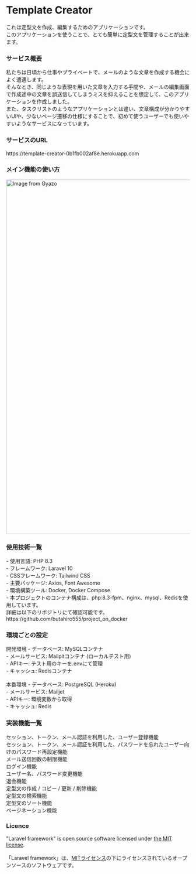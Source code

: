 <h1>Template&nbsp;Creator</h1>
これは定型文を作成、編集するためのアプリケーションです。
<br>
このアプリケーションを使うことで、とても簡単に定型文を管理することが出来ます。

<h3>サービス概要</h3>
私たちは日頃から仕事やプライベートで、メールのような文章を作成する機会によく遭遇します。
<br>
そんなとき、同じような表現を用いた文章を入力する手間や、メールの編集画面で作成途中の文章を誤送信してしまうミスを抑えることを想定して、このアプリケーションを作成しました。
<br>
また、タスクリストのようなアプリケーションとは違い、文章構成が分かりやすいUIや、少ないページ遷移の仕様にすることで、初めて使うユーザーでも使いやすいようなサービスになっています。

<h3>サービスのURL</h3>
https://template-creator-0b1fb002af8e.herokuapp.com

<h3>メイン機能の使い方</h3>
<a href="https://gyazo.com/b9be552471658a84ada8bc3d3280083b"><img src="https://i.；gyazo.com/b9be552471658a84ada8bc3d3280083b.gif" alt="Image from Gyazo" width="968"/></a>

<h3>使用技術一覧</h3>
- 使用言語: PHP 8.3
<br>
- フレームワーク: Laravel 10
<br>
- CSSフレームワーク: Tailwind CSS
<br>
- 主要パッケージ: Axios, Font Awesome
<br>
- 環境構築ツール: Docker, Docker Compose
<br>
- 本プロジェクトのコンテナ構成は、php:8.3-fpm、nginx、mysql、Redisを使用しています。
<br>
詳細は以下のリポジトリにて確認可能です。
<br>
https://github.com/butahiro555/project_on_docker

<h3>環境ごとの設定</h3>
開発環境
- データベース: MySQLコンテナ
<br>
- メールサービス: Mailpitコンテナ (ローカルテスト用)
<br>
- APIキー: テスト用のキーを.envにて管理
<br>
- キャッシュ: Redisコンテナ
<br>
<br>
本番環境
- データベース: PostgreSQL (Heroku)
<br>
- メールサービス: Mailjet
<br>
- APIキー: 環境変数から取得
<br>
- キャッシュ: Redis

<h3>実装機能一覧</h3>
セッション、トークン、メール認証を利用した、ユーザー登録機能
<br>
セッション、トークン、メール認証を利用した、パスワードを忘れたユーザー向けのパスワード再設定機能
<br>
メール送信回数の制限機能
<br>
ログイン機能
<br>
ユーザー名、パスワード変更機能
<br>
退会機能
<br>
定型文の作成 / コピー / 更新 / 削除機能
<br>
定型文の検索機能
<br>
定型文のソート機能
<br>
ページネーション機能
<br>
<h3>Licence</h3>
"Laravel framework" is open source software licensed under <a href="https://en.wikipedia.org/wiki/MIT_License">the MIT license</a>.
<br>
<br>
「Laravel framework」は、<a href="https://en.wikipedia.org/wiki/MIT_License">MITライセンス</a>の下にライセンスされているオープンソースのソフトウェアです。
